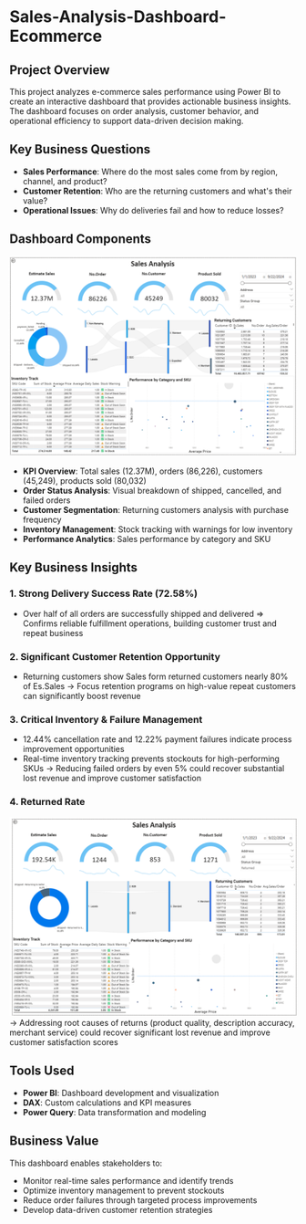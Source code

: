 # Sales-Analysis-Dashboard-Ecommerce

##  Project Overview

This project analyzes e-commerce sales performance using Power BI to create an interactive dashboard that provides actionable business insights. The dashboard focuses on order analysis, customer behavior, and operational efficiency to support data-driven decision making.

## Key Business Questions

- **Sales Performance**: Where do the most sales come from by region, channel, and product?
- **Customer Retention**: Who are the returning customers and what's their value?
- **Operational Issues**: Why do deliveries fail and how to reduce losses?

## Dashboard Components

![Dashboard Overview](./assets/Dashboard.png)

- **KPI Overview**: Total sales (12.37M), orders (86,226), customers (45,249), products sold (80,032)
- **Order Status Analysis**: Visual breakdown of shipped, cancelled, and failed orders
- **Customer Segmentation**: Returning customers analysis with purchase frequency
- **Inventory Management**: Stock tracking with warnings for low inventory
- **Performance Analytics**: Sales performance by category and SKU

## Key Business Insights

### 1. **Strong Delivery Success Rate (72.58%)**
- Over half of all orders are successfully shipped and delivered
=> Confirms reliable fulfillment operations, building customer trust and repeat business

### 2. **Significant Customer Retention Opportunity**
- Returning customers show Sales form returned customers nearly 80% of Es.Sales
-> Focus retention programs on high-value repeat customers can significantly boost revenue

### 3. **Critical Inventory & Failure Management**
- 12.44% cancellation rate and 12.22% payment failures indicate process improvement opportunities
- Real-time inventory tracking prevents stockouts for high-performing SKUs
-> Reducing failed orders by even 5% could recover substantial lost revenue and improve customer satisfaction

### 4. **Returned Rate**

![Returned Sales](./assets/Returned.png)
-> Addressing root causes of returns (product quality, description accuracy, merchant service) could recover significant lost revenue and improve customer satisfaction scores

## Tools Used

- **Power BI**: Dashboard development and visualization
- **DAX**: Custom calculations and KPI measures
- **Power Query**: Data transformation and modeling

## Business Value

This dashboard enables stakeholders to:
- Monitor real-time sales performance and identify trends
- Optimize inventory management to prevent stockouts
- Reduce order failures through targeted process improvements
- Develop data-driven customer retention strategies
